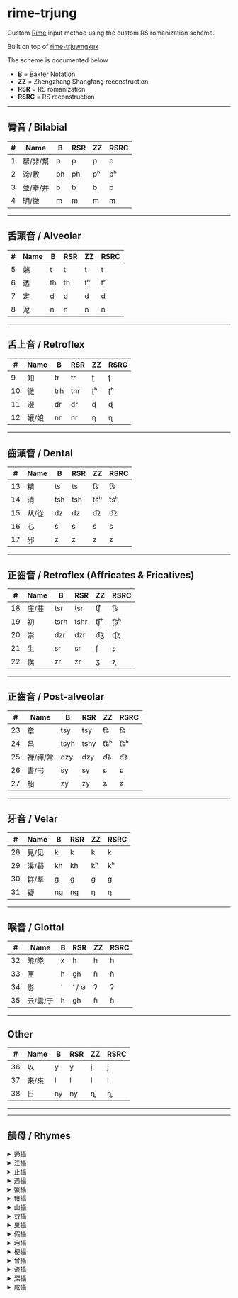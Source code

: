# rime-trjung
Custom [Rime](https://github.com/rime) input method using the custom RS romanization scheme.

Built on top of [rime-trjuwngkux](https://github.com/shinzoqchiuq/rime-trjuwngkux)

The scheme is documented below

- **B** = Baxter Notation  
- **ZZ** = Zhengzhang Shangfang reconstruction  
- **RSR** = RS romanization  
- **RSRC** = RS reconstruction  

---

## 脣音 / Bilabial

| #  | Name     | B   | RSR | ZZ  | RSRC |
|----|----------|-----|-----|-----|------|
| 1  | 帮/非/幫 | p   | p   | p   | p    |
| 2  | 滂/敷   | ph  | ph  | pʰ  | pʰ   |
| 3  | 並/奉/并 | b   | b   | b   | b    |
| 4  | 明/微   | m   | m   | m   | m    |

---

## 舌頭音 / Alveolar

| #  | Name | B  | RSR | ZZ | RSRC |
|----|------|----|-----|----|------|
| 5  | 端   | t  | t   | t  | t    |
| 6  | 透   | th | th  | tʰ | tʰ   |
| 7  | 定   | d  | d   | d  | d    |
| 8  | 泥   | n  | n   | n  | n    |

---

## 舌上音 / Retroflex

| #  | Name   | B   | RSR | ZZ  | RSRC |
|----|--------|-----|-----|-----|------|
| 9  | 知     | tr  | tr  | ʈ   | ʈ    |
| 10 | 徹     | trh | thr | ʈʰ  | ʈʰ   |
| 11 | 澄     | dr  | dr  | ɖ   | ɖ    |
| 12 | 孃/娘 | nr  | nr  | ɳ   | ɳ    |

---

## 齒頭音 / Dental

| #  | Name     | B   | RSR | ZZ   | RSRC |
|----|----------|-----|-----|------|------|
| 13 | 精       | ts  | ts  | t͡s  | t͡s  |
| 14 | 清       | tsh | tsh | t͡sʰ | t͡sʰ |
| 15 | 从/從   | dz  | dz  | d͡z  | d͡z  |
| 16 | 心       | s   | s   | s    | s    |
| 17 | 邪       | z   | z   | z    | z    |

---

## 正齒音 / Retroflex (Affricates & Fricatives)

| #  | Name     | B    | RSR  | ZZ   | RSRC |
|----|----------|------|------|------|------|
| 18 | 庄/莊   | tsr  | tsr  | t͡ʃ  | ʈ͡ʂ  |
| 19 | 初       | tsrh | tshr | t͡ʃʰ | ʈ͡ʂʰ |
| 20 | 崇       | dzr  | dzr  | d͡ʒ  | ɖ͡ʐ  |
| 21 | 生       | sr   | sr   | ʃ    | ʂ    |
| 22 | 俟       | zr   | zr   | ʒ    | ʐ    |

---

## 正齒音 / Post-alveolar

| #  | Name         | B    | RSR  | ZZ   | RSRC |
|----|--------------|------|------|------|------|
| 23 | 章           | tsy  | tsy  | t͡ɕ  | t͡ɕ  |
| 24 | 昌           | tsyh | tshy | t͡ɕʰ | t͡ɕʰ |
| 25 | 禅/禪/常    | dzy  | dzy  | d͡ʑ  | d͡ʑ  |
| 26 | 書/书       | sy   | sy   | ɕ    | ɕ    |
| 27 | 船           | zy   | zy   | ʑ    | ʑ    |

---

## 牙音 / Velar

| #  | Name   | B  | RSR | ZZ | RSRC |
|----|--------|----|-----|----|------|
| 28 | 見/见 | k  | k   | k  | k    |
| 29 | 溪/谿 | kh | kh  | kʰ | kʰ   |
| 30 | 群/羣 | g  | g   | ɡ  | ɡ    |
| 31 | 疑     | ng | ng  | ŋ  | ŋ    |

---

## 喉音 / Glottal

| #  | Name       | B  | RSR    | ZZ  | RSRC |
|----|------------|----|--------|-----|------|
| 32 | 曉/晓     | x  | h      | h   | h    |
| 33 | 匣         | h  | gh     | ɦ   | ɦ    |
| 34 | 影         | ‘  | ‘ / ∅ | ʔ   | ʔ    |
| 35 | 云/雲/于 | h  | gh     | ɦ   | ɦ    |

---

## Other

| #  | Name   | B  | RSR | ZZ  | RSRC |
|----|--------|----|-----|-----|------|
| 36 | 以     | y  | y   | j   | j    |
| 37 | 来/來 | l  | l   | l   | l    |
| 38 | 日     | ny | ny  | ȵ   | ȵ    |

---

---

## 韻母 / Rhymes

<details>
<summary>通攝</summary>

| #  | Name | B    | RSR  | ZZ   | RSRC       |
|----|------|------|------|------|------------|
| 1  | 東一 | uwng | ung  | uŋ   | uŋ         |
| 2  | 東三 | juwng| jung | ɨuŋ  | iuŋ        |
| 3  | 屋一 | uwk  | uk   | uk̚  | uk̚        |
| 4  | 屋三 | juwk | juk  | ɨuk̚ | iuk̚       |
| 5  | 冬  | owng | uong | uoŋ  | oŋ~uoŋ     |
| 6  | 沃  | owk  | uok  | uok̚ | ok̚~uok̚   |
| 7  | 鍾  | jowng| juong| ɨoŋ  | ioŋ        |
| 8  | 燭  | jowk | juok | ɨok̚ | iok̚       |

</details>

<details>
<summary>江攝</summary>

| #  | Name | B     | RSR | ZZ   | RSRC         |
|----|------|-------|-----|------|--------------|
| 9  | 江  | aewng | rong| ˠʌŋ  | ɣʌŋ~ɣɔŋ     |
| 10 | 覺  | aewk  | rok | ˠʌk̚ | ɣʌŋ~ɣɔk̚    |

</details>

<details>
<summary>止攝</summary>

| #  | Name | B    | RSR | ZZ    | RSRC |
|----|------|------|-----|-------|------|
| 11 | 支三開 | jie  | ie  | iᴇ    | ie   |
| 12 | 支三合 | jwie | wie | iuᴇ   | ye   |
| 13 | 支重鈕三開 | je | rie | ˠiᴇ   | ɣie  |
| 14 | 支重鈕三合 | jwe| rwie| ˠiuᴇ | ɣye  |
| 15 | 脂重鈕四開 / 脂三開 | jij | i   | iɪ   | i    |
| 16 | 脂重鈕四合 / 脂三合 | jwij| wi  | iuɪ  | yi   |
| 17 | 脂重鈕三開 | ij   | ri  | ˠiɪ  | ɣi   |
| 18 | 脂重鈕三合 | wij  | rwi | ˠiuɪ | ɣyi  |
| 19 | 之   | i    | ii  | ɨ    | ɨ    |
| 20 | 微開 | jɨj  | iij | ɨi   | ɨi   |
| 21 | 微合 | jwɨj | wiij| ʉi   | wɨi~ʉɨi~ʉi |

</details>

<details>
<summary>遇攝</summary>

| #  | Name | B   | RSR | ZZ  | RSRC     |
|----|------|-----|-----|-----|----------|
| 22 | 魚  | jo  | jo  | ɨʌ | iʌ~iɔ    |
| 23 | 模  | u   | uo  | uo  | uo~o     |
| 24 | 虞  | ju  | juo | ɨo  | io       |

</details>

<details>
<summary>蟹攝</summary>

| #  | Name | B    | RSR | ZZ    | RSRC |
|----|------|------|-----|-------|------|
| 25 | 泰開 | aj   | aj  | ɑi    | ɑi   |
| 26 | 泰合 | waj  | waj | uɑi   | uɑi  |
| 27 | 廢開 | joj  | joj | ɨɐi   | iɐi  |
| 28 | 廢合 | jwoj | jwoj| ʉɐi   | yɐi  |
| 29 | 夬開 | aej  | raj | ˠai   | ɣai  |
| 30 | 夬合 | waej | rwaj| ˠuai  | ɣuai |
| 31 | 佳開 | ea   | re  | ˠɛ    | ɣɛ   |
| 32 | 佳合 | wea  | rwe | ˠuɛ   | ɣuɛ  |
| 33 | 皆開 | eaj  | rej | ˠɛi   | ɣɛi  |
| 34 | 皆合 | weaj | rwej| ˠuɛi  | ɣuɛi |
| 35 | 祭重鈕四開 / 祭三開 | jiej | jej | iᴇi | iei |
| 36 | 祭三合 / 祭重鈕四合 | jwiej| jwej| iuᴇi | yei |
| 37 | 祭重鈕三開 | jej   | rjej | ˠiᴇi | ɣiei |
| 38 | 祭重鈕三合 | jwej  | rjwej| ˠiuᴇi| ɣyei |
| 39 | 齊開 | ej   | ej  | ei    | ei   |
| 40 | 齊合 | wej  | wej | wei   | wei  |
| 41 | 咍  | oj   | oj  | ʌi    | ʌi   |
| 42 | 灰  | woj  | woj | uʌi   | uʌi~uɔi |

</details>

<details>
<summary>臻攝</summary>

| #  | Name | B   | RSR | ZZ   | RSRC        |
|----|------|-----|-----|-----|-------------|
| 43 | 真三 / 真重鈕四 | jin | in  | iɪn | in          |
| 44 | 真開 | in  | rin | ˠiɪn | ɣin        |
| 45 | 真合 | win | rwin| ˠiuɪn| ɣyin       |
| 46 | 臻   | in  | in  | ɪn   | ɪn~in      |
| 47 | 諄   | jwin| win | iuɪn | yɪn~yin    |
| 48 | 質重鈕四 / 質三 | jit | it  | iɪt̚ | it̚~iɪt̚ |
| 49 | 質開 | it  | rit | ˠiɪt̚| ɣit̚~ɣiɪt̚|
| 50 | 質合 | wit | rwit| ˠiuɪt̚| ɣyit̚~ɣyiɪt̚ |
| 51 | 櫛   | it  | it  | ɪt̚ | ɪt̚~it̚~iɪt̚ |
| 52 | 術   | jwit| wit | iuɪt̚| yɪt̚~yit̚~yiɪt̚ |
| 53 | 痕   | on  | on  | ən   | ən         |
| 54 | 麧   | ot  | ot  | ət̚  | ət̚        |
| 55 | 魂   | won | won | uən  | uən        |
| 56 | 沒   | wot | wot | uət̚ | uət̚       |
| 57 | 欣   | jɨn | iin | ɨn   | ɨn         |
| 58 | 迄   | jɨt | iit | ɨt̚  | ɨt̚        |
| 59 | 文   | jun | jun | ɨun  | ɨun~ɨuən  |
| 60 | 物   | jut | jut | ɨut̚ | ɨut̚~ɨuət̚ |

</details>

<details>
<summary>山攝</summary>

| #  | Name | B    | RSR | ZZ   | RSRC       |
|----|------|------|-----|-----|------------|
| 61 | 寒  | an   | an  | ɑn  | ɑn         |
| 62 | 桓  | wan  | wan | uɑn | uɑn        |
| 63 | 曷  | at   | at  | ɑt̚ | ɑt̚        |
| 64 | 末  | wat  | wat | uɑt̚| uɑt̚       |
| 65 | 元開 | jon  | jon | ɨɐn| iɐn        |
| 66 | 元合 | jwon | jwon| ʉɐn| yɐn        |
| 67 | 月開 | jot  | jot | ɨɐt̚| iɐt̚       |
| 68 | 月合 | jwot | jwot| ʉɐt̚| yɐt̚       |
| 69 | 刪開 | aen  | ran | ˠan | ɣan        |
| 70 | 刪合 | waen | rwan| ˠuan| ɣuan       |
| 71 | 黠開 | aet  | rat | ˠat̚| ɣat̚       |
| 72 | 黠合 | waet | rwat| ˠuat̚| ɣuat̚     |
| 73 | 山開 | ean  | ren | ˠɛn | ɣɛn        |
| 74 | 山合 | wean | rwen| ˠuɛn| ɣuɛn       |
| 75 | 鎋開 | eat  | ret | ˠɛt̚| ɣɛt̚       |
| 76 | 鎋合 | weat | rwet| ˠuɛt̚| ɣuɛt̚     |
| 77 | 仙三開 | jien | jen | iᴇn | ien     |
| 78 | 仙三合 | jwien| jwen| iuᴇn| yen      |
| 79 | 仙重鈕三開 | jen  | rjen| ˠiᴇn| ɣien |
| 80 | 仙重鈕三合 | jwen | rjwen| ˠiuᴇn| ɣyen |
| 81 | 薛三開 | jiet | jet | iᴇt̚| iet̚     |
| 82 | 薛三合 | jwiet| jwet| iuᴇt̚| yet̚    |
| 83 | 薛重鈕三開 | jet  | rjet| ˠiᴇt̚| ɣiet̚|
| 84 | 薛重鈕三合 | jwet | rjwet| ˠiuᴇt̚| ɣyet̚|
| 85 | 先開 | en   | en  | en  | en         |
| 86 | 先合 | wen  | wen | wen | wen        |
| 87 | 屑開 | et   | et  | et̚ | et̚        |
| 88 | 屑合 | wet  | wet | wet̚| wet̚      |

</details>

<details>
<summary>效攝</summary>

| #  | Name | B    | RSR | ZZ   | RSRC |
|----|------|------|-----|------|------|
| 89 | 豪  | aw   | aw  | ɑu   | ɑu   |
| 90 | 肴  | aew  | raw | ˠau  | ɣau  |
| 91 | 宵三 / 宵重鈕四 | jiew | jew | iᴇu | iɛu |
| 92 | 宵重鈕三 | jew  | rjew| ˠiᴇu | ɣiɛu |
| 93 | 蕭  | ew   | ew  | eu   | eu   |

</details>

<details>
<summary>果攝</summary>

| #  | Name | B   | RSR | ZZ  | RSRC |
|----|------|-----|-----|-----|------|
| 94 | 歌  | a   | a   | ɑ   | ɑ    |
| 95 | 戈一合 | wa  | wa  | uɑ  | uɑ   |
| 96 | 戈三開 | ja  | ja  | ɨɑ  | iɑ   |
| 97 | 戈三合 | jwa | jwa | ɨuɑ | yɑ   |

</details>

<details>
<summary>假攝</summary>

| #  | Name | B   | RSR | ZZ  | RSRC |
|----|------|-----|-----|-----|------|
| 98 | 麻二開 | ae  | ra  | ˠa  | ɣa  |
| 99 | 麻二合 | wae | rwa | ˠua | ɣua |
| 100| 麻三開 | jae | ja  | ia  | ia  |

</details>

<details>
<summary>宕攝</summary>

| #   | Name | B    | RSR | ZZ   | RSRC         |
|-----|------|------|-----|------|--------------|
| 101 | 唐開 | ang  | ang | ɑŋ  | ɑŋ           |
| 102 | 唐合 | wang | wang| uɑŋ | uɑŋ          |
| 103 | 鐸開 | ak   | ak  | ɑk̚ | ɑk̚          |
| 104 | 鐸合 | wak  | wak | uɑk̚| uɑk̚         |
| 105 | 陽開 | jang | jang| ɨɐŋ| iɑŋ~iɐŋ     |
| 106 | 陽合 | jwang| jwang| ʉɐŋ| yɑŋ~yɐŋ     |
| 107 | 藥開 | jak  | jak | ɨɐk̚| iɑk̚~iɐk̚   |
| 108 | 藥合 | jwak | jwak| ʉɐk̚| yɑk̚~yɐk̚   |

</details>

<details>
<summary>梗攝</summary>

| #   | Name | B     | RSR | ZZ    | RSRC         |
|-----|------|-------|-----|-------|--------------|
| 109 | 庚二開 | aeng  | rang | ˠæŋ  | ɣæŋ         |
| 110 | 庚二合 | waeng | rwang| ˠwæŋ | ɣuæŋ        |
| 111 | 庚三開 / 庚重鈕三開 | jaeng | rjang| ˠiæŋ | ɣiæŋ |
| 112 | 庚重鈕三合 / 庚三合 | jwaeng| rjwang| ˠwiæŋ | ɣyæŋ |
| 113 | 陌二開 | aek  | rak  | ˠæk̚ | ɣæk̚        |
| 114 | 陌二合 | waek | rwak | ˠwæk̚| ɣuæk̚       |
| 115 | 陌三開 | jæk  | rjak | ˠiæk̚| ɣiæk̚       |
| 116 | 陌三合 | jwæk | rjwak| ˠwiæk̚| ɣyæk̚     |
| 117 | 耕開 | eang | reng | ˠɛŋ  | ɣɛŋ         |
| 118 | 耕合 | weang| rweng| ˠwɛŋ | ɣuɛŋ        |
| 119 | 麥開 | eak  | rek  | ˠɛk̚ | ɣɛk̚        |
| 120 | 麥合 | weak | rwek | ˠwɛk̚| ɣuɛk̚       |
| 121 | 清開 | jieng| jeng | iᴇŋ  | ieŋ         |
| 122 | 清合 | jwieng| jweng| wiᴇŋ | yeŋ         |
| 123 | 昔開 | jiek | jek  | iᴇk̚ | iek̚        |
| 124 | 昔合 | jwiek| jwek | wiᴇk̚| yek̚        |
| 125 | 青開 | eng  | eng  | eŋ   | eŋ          |
| 126 | 青合 | weng | weng | weŋ   | weŋ   |
| 127 | 錫開 | ek   | ek   | ek̚  | ek̚  |
| 128 | 錫合 | wek  | wek  | wek̚ | wek̚ |
| 129 | 登開 | ong  | ong  | əŋ   | əŋ   |
| 130 | 登合 | wong | wong | wəŋ  | wəŋ  |
| 131 | 德開 | ok   | ok   | ək̚  | ək̚  |
| 132 | 德合 | wok  | wok  | wək̚ | wək̚ |

</details>

<details>
<summary>曾攝</summary>

| #   | Name | B   | RSR | ZZ   | RSRC         |
|-----|------|-----|-----|------|--------------|
| 133 | 蒸  | ing | ing | ɨŋ   | ɨŋ~iəŋ      |
| 134 | 職開 | ik  | ik  | ɨk̚  | ɨk̚~iək̚    |
| 135 | 職合 | wik | wik | wɨk̚ | uɨk̚~uɨək̚ |

</details>

<details>
<summary>流攝</summary>

| #   | Name | B   | RSR | ZZ   | RSRC       |
|-----|------|-----|-----|------|------------|
| 136 | 尤  | juw | jow | ɨu   | ɨu~iəu     |
| 137 | 侯  | uw  | ow  | əu   | əu         |
| 138 | 幽  | jiw | iw  | iɪu  | iu         |

</details>

<details>
<summary>深攝</summary>

| #   | Name | B   | RSR | ZZ    | RSRC |
|-----|------|-----|-----|-------|------|
| 139 | 侵三 | jim | im  | iɪm   | im   |
| 140 | 侵重鈕三 | im | rim | ˠiɪm | ɣim  |
| 141 | 緝三 | jip | ip  | iɪp̚  | ip̚  |
| 142 | 緝重鈕三 | ip | rip | ˠiɪp̚| ɣip̚ |

</details>

<details>
<summary>咸攝</summary>

| #   | Name | B    | RSR | ZZ    | RSRC |
|-----|------|------|-----|-------|------|
| 143 | 談  | am   | am  | ɑm    | ɑm   |
| 144 | 盍  | ap   | ap  | ɑp̚   | ɑp̚  |
| 145 | 嚴  | jæm  | jom | ɨɐm   | iɐm  |
| 146 | 凡  | jom  | jom | ɨɐm   | iɐm  |
| 147 | 業  | jæp  | jop | ɨɐp̚  | iɐp̚ |
| 148 | 乏  | jop  | jop | ɨɐp̚  | iɐp̚ |
| 149 | 銜  | æm   | ram | ˠam   | ɣam  |
| 150 | 狎  | æp   | rap | ˠap̚  | ɣap̚ |
| 151 | 咸  | ɛm   | rem | ˠɛm   | ɣɛm  |
| 152 | 洽  | ɛp   | rep | ˠɛp̚  | ɣɛp̚ |
| 153 | 鹽三 | jiem | jem | iᴇm  | iɛm  |
| 154 | 鹽重鈕三 | jem | rjem| ˠiᴇm | ɣiɛm |
| 155 | 葉三 | jiep | jep | iᴇp̚ | iɛp̚ |
| 156 | 葉重鈕三 | jep | rjep| ˠiᴇp̚| ɣiɛp̚ |
| 157 | 添  | em   | em  | em    | em   |
| 158 | 貼 / 怗 | ep | ep  | ep̚   | ep̚  |
| 159 | 覃  | om   | om  | ʌm    | ʌm   |
| 160 | 合  | op   | op  | ʌp̚   | ʌp̚  |

</details>
